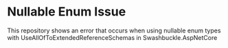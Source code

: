 # Nullable Enum Issue

This repository shows an error that occurs when using nullable enum types with UseAllOfToExtendedReferenceSchemas in Swashbuckle.AspNetCore
